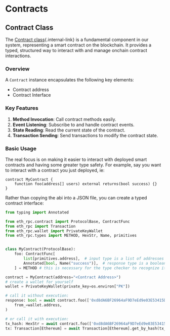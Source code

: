 # Contracts

## Contract Class

The [Contract class](/api/contract/){.internal-link} is a fundamental component in our system, representing a smart contract on the blockchain. It provides a typed, structured way to interact with and manage onchain contract interactions.

### Overview

A `Contract` instance encapsulates the following key elements:

- Contract address
- Contract Interface

### Key Features

1. **Method Invocation**: Call contract methods easily.
2. **Event Listening**: Subscribe to and handle contract events.
3. **State Reading**: Read the current state of the contract.
4. **Transaction Sending**: Send transactions to modify the contract state.

### Basic Usage

The real focus is on making it easier to interact with deployed smart contracts and having some greater type safety.  For example, say you want to interact with a contract you just deployed, ie:

```solidity
contract MyContract {
    function foo(address[] users) external returns(bool success) {}
}
```

Rather than copying the abi into a JSON file, you can create a typed contract interface:

```python
from typing import Annotated

from eth_rpc.contract import ProtocolBase, ContractFunc
from eth_rpc import Transaction
from eth_rpc.wallet import PrivateKeyWallet
from eth_rpc.types import METHOD, HexStr, Name, primitives


class MyContract(ProtocolBase):
    foo: ContractFunc[
        list[primitives.address],  # input type is a list of addresses
        Annotated[bool, Name("success")],  # response type is a boolean
    ] = METHOD # this is necessary for the type checker to recognize it as a contract method

contract = MyContract(address="<Contract Address>")
# create a wallet for yourself
wallet = PrivateKeyWallet(private_key=os.environ["PK"])

# call it without execution:
response: bool = await contract.foo(['0xd8dA6BF26964aF9D7eEd9e03E53415D37aA96045', ...]).call(
    from_=wallet.address,
)

# or call it with execution:
tx_hash: HexStr = await contract.foo(['0xd8dA6BF26964aF9D7eEd9e03E53415D37aA96045', ...]).execute(wallet)
tx: Transaction[Ethereum] = await Transaction[Ethereum].get_by_hash(tx_hash)
```
